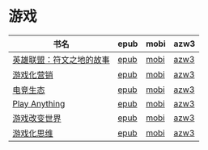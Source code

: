 # 游戏

| 书名 | epub | mobi | azw3 |
| --- | --- | --- | --- |
| [英雄联盟：符文之地的故事](http://ct.dalanmei.com/f/31084289-570317006-61f54d) | [epub](http://ct.dalanmei.com/f/31084289-570317006-61f54d) | [mobi](http://ct.dalanmei.com/f/31084289-570165364-d1663e) | [azw3](http://ct.dalanmei.com/f/31084289-571384432-4a881e) |
| [游戏化营销](http://ct.dalanmei.com/f/31084289-570259381-b12876) | [epub](http://ct.dalanmei.com/f/31084289-570259381-b12876) | [mobi](http://ct.dalanmei.com/f/31084289-570108777-ed80ed) | [azw3](http://ct.dalanmei.com/f/31084289-571416317-fb9360) |
| [电竞生态](http://ct.dalanmei.com/f/31084289-571775215-022f67) | [epub](http://ct.dalanmei.com/f/31084289-571775215-022f67) | [mobi](http://ct.dalanmei.com/f/31084289-571500744-94133f) | [azw3](http://ct.dalanmei.com/f/31084289-571920120-9eea3d) |
| [Play Anything](http://ct.dalanmei.com/f/31084289-571809412-aaac46) | [epub](http://ct.dalanmei.com/f/31084289-571809412-aaac46) | [mobi](http://ct.dalanmei.com/f/31084289-571541383-3bab93) | [azw3](http://ct.dalanmei.com/f/31084289-572010785-b03e55) |
| [游戏改变世界](http://ct.dalanmei.com/f/31084289-571821563-ae7df2) | [epub](http://ct.dalanmei.com/f/31084289-571821563-ae7df2) | [mobi](http://ct.dalanmei.com/f/31084289-571548891-febc69) | [azw3](http://ct.dalanmei.com/f/31084289-572063173-f747b1) |
| [游戏化思维](http://ct.dalanmei.com/f/31084289-571790929-3e61f8) | [epub](http://ct.dalanmei.com/f/31084289-571790929-3e61f8) | [mobi](http://ct.dalanmei.com/f/31084289-571457790-c96538) | [azw3](http://ct.dalanmei.com/f/31084289-571898988-3a4645) |
